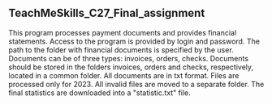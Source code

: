 ## TeachMeSkills_C27_Final_assignment

This program processes payment documents and provides financial statements.
Access to the program is provided by login and password.
The path to the folder with financial documents is specified by the user. Documents can be of three types: invoices, 
orders, checks. Documents should be stored in the folders invoices, orders and checks, respectively, located in a common 
folder.
All documents are in txt format. Files are processed only for 2023.
All invalid files are moved to a separate folder.
The final statistics are downloaded into a "statistic.txt" file.